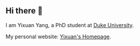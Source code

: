 ## Hi there 👋

I am Yixuan Yang, a PhD student at [Duke University](https://duke.edu/).

My personal website: [Yixuan's Homepage](https://yixuanyang.com/).

<!--
**YeungYathin/YeungYathin** is a ✨ _special_ ✨ repository because its `README.md` (this file) appears on your GitHub profile.

Here are some ideas to get you started:

- 🔭 I’m currently working on ...
- 🌱 I’m currently learning ...
- 👯 I’m looking to collaborate on ...
- 🤔 I’m looking for help with ...
- 💬 Ask me about ...
- 📫 How to reach me: ...
- 😄 Pronouns: ...
- ⚡ Fun fact: ...
-->
